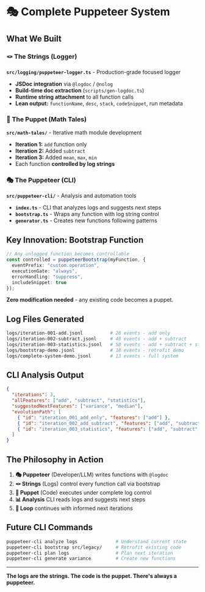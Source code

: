# 🎭 Complete Puppeteer System

## What We Built

### 🪢 The Strings (Logger)
**`src/logging/puppeteer-logger.ts`** - Production-grade focused logger
- **JSDoc integration** via `@logdoc` / `@nolog`
- **Build-time doc extraction** (`scripts/gen-logdoc.ts`) 
- **Runtime string attachment** to all function calls
- **Lean output:** `functionName`, `desc`, `stack`, `codeSnippet`, run metadata

### 🤖 The Puppet (Math Tales)
**`src/math-tales/`** - Iterative math module development
- **Iteration 1:** `add` function only
- **Iteration 2:** Added `subtract` 
- **Iteration 3:** Added `mean`, `max`, `min`
- Each function **controlled by log strings**

### 🎭 The Puppeteer (CLI)
**`src/puppeteer-cli/`** - Analysis and automation tools
- **`index.ts`** - CLI that analyzes logs and suggests next steps
- **`bootstrap.ts`** - Wraps any function with log string control
- **`generator.ts`** - Creates new functions following patterns

## Key Innovation: Bootstrap Function

```typescript
// Any unlogged function becomes controllable
const controlled = puppeteerBootstrap(myFunction, {
  eventPrefix: "custom.operation",
  executionGate: "always",
  errorHandling: "suppress",
  includeSnippet: true
});
```

**Zero modification needed** - any existing code becomes a puppet.

## Log Files Generated

```bash
logs/iteration-001-add.jsonl          # 28 events - add only
logs/iteration-002-subtract.jsonl     # 48 events - add + subtract  
logs/iteration-003-statistics.jsonl   # 58 events - add + subtract + stats
logs/bootstrap-demo.jsonl             # 18 events - retrofit demo
logs/complete-system-demo.jsonl       # 13 events - full system
```

## CLI Analysis Output

```json
{
  "iterations": 3,
  "allFeatures": ["add", "subtract", "statistics"],
  "suggestedNextFeatures": ["variance", "median"],
  "evolutionPath": [
    { "id": "iteration_001_add_only", "features": ["add"] },
    { "id": "iteration_002_add_subtract", "features": ["add", "subtract"] },
    { "id": "iteration_003_statistics", "features": ["add", "subtract", "statistics"] }
  ]
}
```

## The Philosophy in Action

1. **🎭 Puppeteer** (Developer/LLM) writes functions with `@logdoc`
2. **🪢 Strings** (Logs) control every function call via bootstrap
3. **🤖 Puppet** (Code) executes under complete log control
4. **📊 Analysis** CLI reads logs and suggests next steps
5. **🔄 Loop** continues with informed next iterations

## Future CLI Commands

```bash
puppeteer-cli analyze logs              # Understand current state
puppeteer-cli bootstrap src/legacy/     # Retrofit existing code  
puppeteer-cli plan logs                 # Plan next iteration
puppeteer-cli generate variance         # Create new functions
```

---

**The logs are the strings. The code is the puppet. There's always a puppeteer.**
